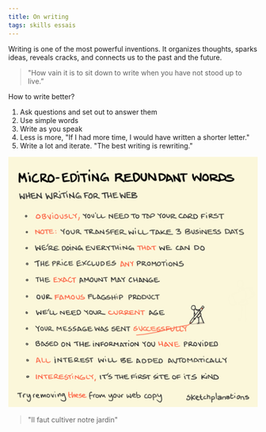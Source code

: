 ```yaml
---
title: On writing
tags: skills essais
---
```


Writing is one of the most powerful inventions. It organizes thoughts, sparks ideas, reveals cracks, and connects us to the past and the future.

> "How vain it is to sit down to write
> when you have not stood up to live.”

How to write better?

1. Ask questions and set out to answer them
2. Use simple words
3. Write as you speak
4. Less is more, "If I had more time, I would have written a shorter letter."
5. Write a lot and iterate. "The best writing is rewriting."

![](/static/img/remove-redundant-words.png)

> "Il faut cultiver notre jardin"
